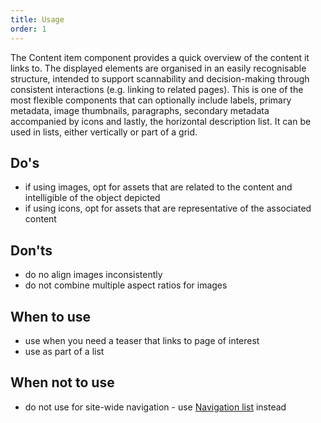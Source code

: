```yaml
---
title: Usage
order: 1
---
```

The Content item component provides a quick overview of the content it links to. The displayed elements are organised in an easily recognisable structure, intended to support scannability and decision-making through consistent interactions (e.g. linking to related pages). This is one of the most flexible components that can optionally include labels, primary metadata, image thumbnails, paragraphs, secondary metadata accompanied by icons and lastly, the horizontal description list. It can be used in lists, either vertically or part of a grid.

## Do's

- if using images, opt for assets that are related to the content and intelligible of the object depicted
- if using icons, opt for assets that are representative of the associated content

## Don'ts

- do no align images inconsistently
- do not combine multiple aspect ratios for images

## When to use

- use when you need a teaser that links to page of interest
- use as part of a list

## When not to use

- do not use for site-wide navigation - use [Navigation list](http://citnet.tech.ec.europa.eu/) instead
